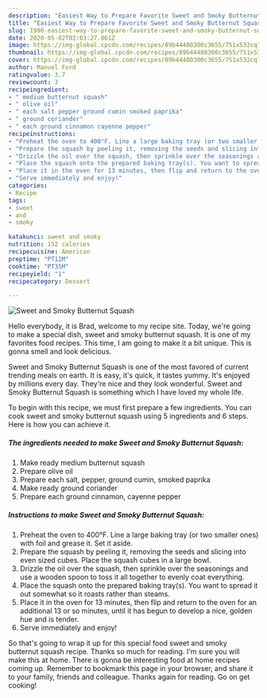```yaml
---
description: "Easiest Way to Prepare Favorite Sweet and Smoky Butternut Squash"
title: "Easiest Way to Prepare Favorite Sweet and Smoky Butternut Squash"
slug: 1990-easiest-way-to-prepare-favorite-sweet-and-smoky-butternut-squash
date: 2020-05-02T02:03:27.861Z
image: https://img-global.cpcdn.com/recipes/89b44480300c3655/751x532cq70/sweet-and-smoky-butternut-squash-recipe-main-photo.jpg
thumbnail: https://img-global.cpcdn.com/recipes/89b44480300c3655/751x532cq70/sweet-and-smoky-butternut-squash-recipe-main-photo.jpg
cover: https://img-global.cpcdn.com/recipes/89b44480300c3655/751x532cq70/sweet-and-smoky-butternut-squash-recipe-main-photo.jpg
author: Manuel Ford
ratingvalue: 3.7
reviewcount: 3
recipeingredient:
- " medium butternut squash"
- " olive oil"
- " each salt pepper ground cumin smoked paprika"
- " ground coriander"
- " each ground cinnamon cayenne pepper"
recipeinstructions:
- "Preheat the oven to 400°F. Line a large baking tray (or two smaller ones) with foil and grease it. Set it aside."
- "Prepare the squash by peeling it, removing the seeds and slicing into even sized cubes. Place the squash cubes in a large bowl."
- "Drizzle the oil over the squash, then sprinkle over the seasonings and use a wooden spoon to toss it all together to evenly coat everything."
- "Place the squash onto the prepared baking tray(s). You want to spread it out somewhat so it roasts rather than steams."
- "Place it in the oven for 13 minutes, then flip and return to the oven for an additional 13 or so minutes, until it has begun to develop a nice, golden hue and is tender."
- "Serve immediately and enjoy!"
categories:
- Recipe
tags:
- sweet
- and
- smoky

katakunci: sweet and smoky 
nutrition: 152 calories
recipecuisine: American
preptime: "PT12M"
cooktime: "PT35M"
recipeyield: "1"
recipecategory: Dessert

---
```



![Sweet and Smoky Butternut Squash](https://img-global.cpcdn.com/recipes/89b44480300c3655/751x532cq70/sweet-and-smoky-butternut-squash-recipe-main-photo.jpg)

Hello everybody, it is Brad, welcome to my recipe site. Today, we're going to make a special dish, sweet and smoky butternut squash. It is one of my favorites food recipes. This time, I am going to make it a bit unique. This is gonna smell and look delicious.

Sweet and Smoky Butternut Squash is one of the most favored of current trending meals on earth. It is easy, it's quick, it tastes yummy. It's enjoyed by millions every day. They're nice and they look wonderful. Sweet and Smoky Butternut Squash is something which I have loved my whole life.




To begin with this recipe, we must first prepare a few ingredients. You can cook sweet and smoky butternut squash using 5 ingredients and 6 steps. Here is how you can achieve it.

<!--inarticleads1-->

##### The ingredients needed to make Sweet and Smoky Butternut Squash:

1. Make ready  medium butternut squash
1. Prepare  olive oil
1. Prepare  each salt, pepper, ground cumin, smoked paprika
1. Make ready  ground coriander
1. Prepare  each ground cinnamon, cayenne pepper




<!--inarticleads2-->

##### Instructions to make Sweet and Smoky Butternut Squash:

1. Preheat the oven to 400°F. Line a large baking tray (or two smaller ones) with foil and grease it. Set it aside.
1. Prepare the squash by peeling it, removing the seeds and slicing into even sized cubes. Place the squash cubes in a large bowl.
1. Drizzle the oil over the squash, then sprinkle over the seasonings and use a wooden spoon to toss it all together to evenly coat everything.
1. Place the squash onto the prepared baking tray(s). You want to spread it out somewhat so it roasts rather than steams.
1. Place it in the oven for 13 minutes, then flip and return to the oven for an additional 13 or so minutes, until it has begun to develop a nice, golden hue and is tender.
1. Serve immediately and enjoy!




So that's going to wrap it up for this special food sweet and smoky butternut squash recipe. Thanks so much for reading. I'm sure you will make this at home. There is gonna be interesting food at home recipes coming up. Remember to bookmark this page in your browser, and share it to your family, friends and colleague. Thanks again for reading. Go on get cooking!
